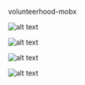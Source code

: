 volunteerhood-mobx

![alt text](https://github.com/EvyatarHaim1/React-Native-Guessing-Game/blob/main/1.png?raw=true)

![alt text](https://github.com/EvyatarHaim1/React-Native-Guessing-Game/blob/main/3.png?raw=true)

![alt text](https://github.com/EvyatarHaim1/React-Native-Guessing-Game/blob/main/2.png?raw=true)

![alt text](https://github.com/EvyatarHaim1/React-Native-Guessing-Game/blob/main/4.png?raw=true)
